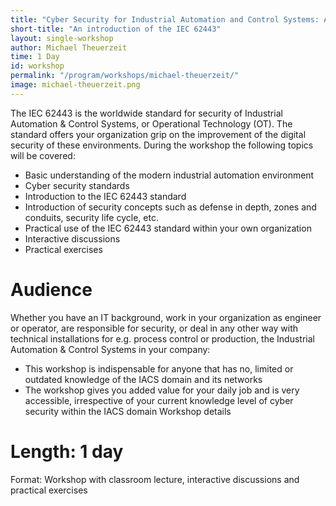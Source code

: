 ```yaml
---
title: "Cyber Security for Industrial Automation and Control Systems: An introduction of the IEC 62443 standard"
short-title: "An introduction of the IEC 62443"
layout: single-workshop
author: Michael Theuerzeit
time: 1 Day
id: workshop
permalink: "/program/workshops/michael-theuerzeit/"
image: michael-theuerzeit.png
---
```


The IEC 62443 is the worldwide standard for security of Industrial Automation & Control Systems, or Operational Technology (OT). The standard offers your organization grip on the improvement of the digital security of these environments. During the workshop the following topics will be covered:

* Basic understanding of the modern industrial automation environment
* Cyber security standards
* Introduction to the IEC 62443 standard
* Introduction of security concepts such as defense in depth, zones and conduits, security life cycle, etc.
* Practical use of the IEC 62443 standard within your own organization
* Interactive discussions
* Practical exercises

# Audience
Whether you have an IT background, work in your organization as engineer or operator, are responsible for security, or deal in any other way with technical installations for e.g. process control or production, the Industrial Automation & Control Systems in your company:

* This workshop is indispensable for anyone that has no, limited or outdated knowledge of the IACS domain and its networks
* The workshop gives you added value for your daily job and is very accessible, irrespective of your current knowledge level of cyber security within the IACS domain
    Workshop details

# Length: 1 day
Format: Workshop with classroom lecture, interactive discussions and practical exercises